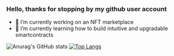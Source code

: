### Hello, thanks for stopping by my github user account

- 🔭 I’m currently working on an NFT marketplace 
- 🌱 I’m currently learning how to build intuitive and upgradable smartcontracts


![Anurag's GitHub stats](https://github-readme-stats.vercel.app/api?username=fentona&hide=contribs,prs)
[![Top Langs](https://github-readme-stats.vercel.app/api/top-langs/?username=fentona&layout=compact)](https://github.com/anuraghazra/github-readme-stats)





